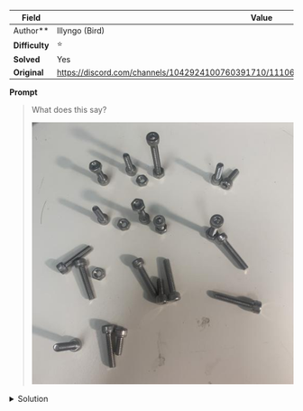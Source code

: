 |Field|Value|
|---|---|
|Author**|Illyngo (Bird)|
|**Difficulty**|⭐|
|**Solved**|Yes|
|**Original**|https://discord.com/channels/1042924100760391710/1110625554476040323/1151332694958014544|

**Prompt**
> What does this say?
>
> ![](../attachments/IMG_2351.jpg) 

<details>
<summary>Solution</summary>
The placed objects are nuts and bolts

Some of the bolts are either placed vertically or horizontally

Viewing the image from the top the upstanding bolts and the nuts would look like dots whereas the bolts lying down would look like dashes

The groups of nuts and bolts can be read in morse as 'hagotem', so 'ha got'em'

The solution probably refers to the use of (these) nuts to make the code 
</details>
